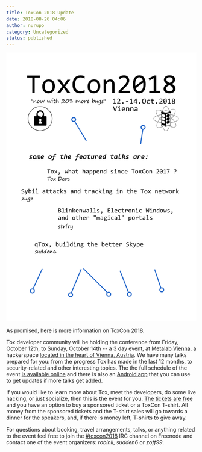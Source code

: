 ```yaml
---
title: ToxCon 2018 Update
date: 2018-08-26 04:06
author: nurupo
category: Uncategorized
status: published
---
```


![ToxCon 2018 Summary](toxcon-2018-summary.png)

As promised, here is more information on ToxCon 2018.

Tox developer community will be holding the conference from Friday,
October 12th, to Sunday, October 14th -- a 3 day event, at [Metalab
Vienna](https://twitter.com/metalabvie), a hackerspace [located in the
heart of Vienna, Austria](https://pretix.eu/ZMetalab/ToxCon2018/). We
have many talks prepared for you: from the progress Tox has made in the
last 12 months, to security-related and other interesting topics. The
the full schedule of the event [is available
online](https://tox.fahrplan.zoff.cc/booklet.html) and there is also an
[Android app](https://f-droid.org/packages/com.zoffcc.fahrplan.toxcon/)
that you can use to get updates if more talks get added.

If you would like to learn more about Tox, meet the developers, do some
live hacking, or just socialize, then this is the event for you. [The
tickets are free](https://pretix.eu/ZMetalab/ToxCon2018/) and you have
an option to buy a sponsored ticket or a ToxCon T-shirt. All money from
the sponsored tickets and the T-shirt sales will go towards a dinner for
the speakers, and, if there is money left, T-shirts to give away.

For questions about booking, travel arrangements, talks, or anything
related to the event feel free to join the
[\#toxcon2018](https://webchat.freenode.net/?channels=#toxcon2018) IRC
channel on Freenode and contact one of the event organizers: _robinli_,
_sudden6_ or _zoff99_.
